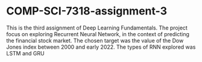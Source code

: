# COMP-SCI-7318-assignment-3

This is the third assignment of Deep Learning Fundamentals. The project focus on exploring Recurrent Neural Network, in the
context of predicting the financial stock market. The chosen target was the value of the Dow Jones index between 2000 and 
early 2022. The types of RNN explored was LSTM and GRU
